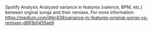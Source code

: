 Spotify Analysis
Analyzed variance in features (valence, BPM, etc.) between orginal songs and their remixes. For more information: https://medium.com/@kr439/variance-in-features-original-songs-vs-remixes-d961b0455ae9
